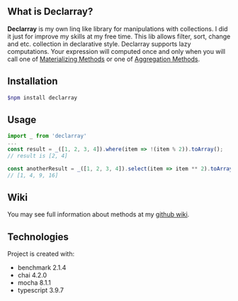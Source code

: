 ## What is Declarray?

**Declarray** is my own linq like library for manipulations with collections. I did it just for improve my skills at my free time.
This lib allows filter, sort, change and etc. collection in declarative style.
Declarray supports lazy computations. Your expression will computed once and only when you will call one of [Materializing Methods](https://github.com/afferenslucem/declarray/wiki/Materializing-Methods) or one of [Aggregation Methods](https://github.com/afferenslucem/declarray/wiki/Aggregation-methods).

## Installation

```bash
$npm install declarray
```

## Usage

```typescript
import _ from 'declarray'
...
const result = _([1, 2, 3, 4]).where(item => !(item % 2)).toArray();
// result is [2, 4]

const anotherResult = _([1, 2, 3, 4]).select(item => item ** 2).toArray();
// [1, 4, 9, 16]
```

## Wiki

You may see full information about methods at my [github wiki](https://github.com/afferenslucem/declarray/wiki).

## Technologies

Project is created with:

* benchmark 2.1.4
* chai 4.2.0
* mocha 8.1.1
* typescript 3.9.7
